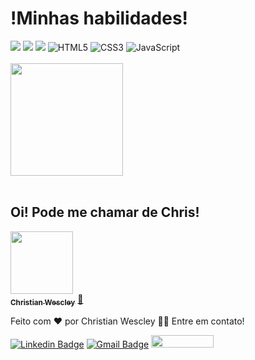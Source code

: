 <h1>!Minhas habilidades!</h1>

<div display-inline>
<img src= "https://img.shields.io/badge/Google%20Analytics-E37400?style=for-the-badge&logo=google%20analytics&logoColor=white"/>
<img src= "https://img.shields.io/badge/Wordpress-21759B?style=for-the-badge&logo=wordpress&logoColor=white"/>
<img src= "https://img.shields.io/badge/Bootstrap-563D7C?style=for-the-badge&logo=bootstrap&logoColor=white"/>
<img alt="HTML5" src="https://img.shields.io/badge/html5-%23E34F26.svg?style=for-the-badge&logo=html5&logoColor=white"/>
<img alt="CSS3" src="https://img.shields.io/badge/css3-%231572B6.svg?style=for-the-badge&logo=css3&logoColor=white"/>
<img alt="JavaScript" src="https://img.shields.io/badge/javascript-%23323330.svg?style=for-the-badge&logo=javascript&logoColor=%23F7DF1E"/>
<br>
 <br>
<div
  ><img height="180em" src="https://github-readme-stats.vercel.app/api/top-langs/?username=chriswescley&layout=compact&langs_count=16&theme=dracula"/>
</div> <br>
<h2>Oi! Pode me chamar de Chris! <br></h2>
<a href="https://www.linkedin.com/in/christian-wescley/">
 <img src="https://media-exp1.licdn.com/dms/image/C4D03AQGpRxfcEV2lrw/profile-displayphoto-shrink_800_800/0/1623550651743?e=1629936000&v=beta&t=WNfn7YImNvgv3amiria9vbrWr42a2zsuDy-dfuSFGo0" width="100px;" alt=""/>
 <br />
 <sub><b>Christian Wescley</b></sub></a> <a href="https://www.linkedin.com/in/christian-wescley/" title="">🚀</a>

Feito com ❤️ por Christian Wescley 👋🏽 Entre em contato!

[![Linkedin Badge](https://img.shields.io/badge/-Christian-blue?style=flat-square&logo=Linkedin&logoColor=white&link=https://www.linkedin.com/in/christian-wescley/)](https://www.linkedin.com/in/christian-wescley/) 
[![Gmail Badge](https://img.shields.io/badge/-chriswescley@gmail.com-c14438?style=flat-square&logo=Gmail&logoColor=white&link=mailto:chriswescley@gmail.com)](mailto:chriswescley@gmail.com)
 <a href="https://instagram.com/chriswescley" target="_blank"><img height="20px" width="100px" src="https://img.shields.io/badge/-Instagram-%23E4405F?style=for-the-badge&logo=instagram&logoColor=white" target="_blank"></a>


